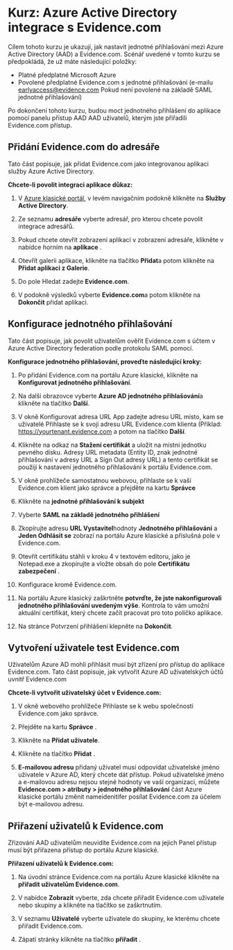 <properties
    pageTitle="Kurz: Azure Active Directory integrace s Evidence.com | Microsoft Azure"
    description="Zjistěte, jak nakonfigurovat jednotné přihlašování mezi Azure Active Directory a Evidence.com."
    services="active-directory"
    documentationCenter=""
    authors="asmalser-msft"
    manager="femila"
    editor=""/>

<tags
    ms.service="active-directory"
    ms.workload="identity"
    ms.tgt_pltfrm="na"
    ms.devlang="na"
    ms.topic="article"
    ms.date="02/23/2016"
    ms.author="asmalser"/>


# <a name="tutorial-azure-active-directory-integration-with-evidencecom"></a>Kurz: Azure Active Directory integrace s Evidence.com

Cílem tohoto kurzu je ukazují, jak nastavit jednotné přihlašování mezi Azure Active Directory (AAD) a Evidence.com. Scénář uvedené v tomto kurzu se předpokládá, že už máte následující položky:
    
* Platné předplatné Microsoft Azure
* Povolené předplatné Evidence.com s jednotné přihlašování (e-mailu earlyaccess@evidence.com Pokud není povolené na základě SAML jednotné přihlašování)

Po dokončení tohoto kurzu, budou moct jednotného přihlášení do aplikace pomocí panelu přístup AAD AAD uživatelů, kterým jste přiřadili Evidence.com přístup.

## <a name="add-evidencecom-to-your-directory"></a>Přidání Evidence.com do adresáře

Tato část popisuje, jak přidat Evidence.com jako integrovanou aplikaci služby Azure Active Directory.

**Chcete-li povolit integraci aplikace důkaz:**

1.  V [Azure klasické portál](https://manage.windowsazure.com), v levém navigačním podokně klikněte na **Služby Active Directory**.

2.  Ze seznamu **adresáře** vyberte adresář, pro kterou chcete povolit integrace adresářů.

3.  Pokud chcete otevřít zobrazení aplikací v zobrazení adresáře, klikněte v nabídce horním na **aplikace** .

4.  Otevřít galerii aplikace, klikněte na tlačítko **Přidat**a potom klikněte na **Přidat aplikaci z Galerie**.

5.  Do pole Hledat zadejte **Evidence.com**.

6.  V podokně výsledků vyberte **Evidence.com**a potom klikněte na **Dokončit** přidat aplikaci.


## <a name="configuring-single-sign-on"></a>Konfigurace jednotného přihlašování

Tato část popisuje, jak povolit uživatelům ověřit Evidence.com s účtem v Azure Active Directory federation podle protokolu SAML pomocí.

**Konfigurace jednotného přihlašování, proveďte následující kroky:**

1.  Po přidání Evidence.com na portálu Azure klasické, klikněte na **Konfigurovat jednotného přihlašování**. 
 
2.  Na další obrazovce vyberte **Azure AD jednotného přihlašování**a klikněte na tlačítko **Další**.

3.  V okně Konfigurovat adresa URL App zadejte adresu URL místo, kam se uživatelé Přihlaste se k svoji adresu URL Evidence.com klienta (Příklad: https://yourtenant.evidence.com a potom na tlačítko **Další**. 

4.  Klikněte na odkaz na **Stažení certifikát** a uložit na místní jednotku pevného disku. Adresy URL metadata (Entity ID, znak jednotné přihlašování v adresy URL a Sign Out adresy URL) a tento certifikát se použijí k nastavení jednotného přihlašování k portálu Evidence.com. 

5.  V okně prohlížeče samostatnou webovou, přihlaste se k vaší Evidence.com klient jako správce a přejděte na kartu **Správce**
      
6.  Klikněte na **jednotné přihlašování k subjekt**
 
7.  Vyberte **SAML na základě jednotného přihlášení**
 
8.  Zkopírujte adresu **URL Vystavitel**hodnoty **Jednotného přihlašování** a **Jeden Odhlásit se** zobrazí na portálu Azure klasické a příslušná pole v Evidence.com.

9.  Otevřít certifikátu stáhli v kroku 4 v textovém editoru, jako je Notepad.exe a zkopírujte a vložte obsah do pole **Certifikátu zabezpečení** . 

10. Konfigurace kromě Evidence.com.
 
11. Na portálu Azure klasický zaškrtněte **potvrďte, že jste nakonfigurovali jednotného přihlašování uvedeným výše**. Kontrola to vám umožní aktuální certifikát, který chcete začít pracovat pro toto políčko aplikace.
 
12. Na stránce Potvrzení přihlášení klepněte na **Dokončit**.  


## <a name="creating-an-evidencecom-test-user"></a>Vytvoření uživatele test Evidence.com

Uživatelům Azure AD mohli přihlásit musí být zřízení pro přístup do aplikace Evidence.com. Tato část popisuje, jak vytvořit Azure AD uživatelských účtů uvnitř Evidence.com

**Chcete-li vytvořit uživatelský účet v Evidence.com:**

1.  V okně webového prohlížeče Přihlaste se k webu společnosti Evidence.com jako správce.

2.  Přejděte na kartu **Správce** .

3.  Klikněte na **Přidat uživatele**.

4.  Klikněte na tlačítko **Přidat** .

5.  **E-mailovou adresu** přidaný uživatel musí odpovídat uživatelské jméno uživatele v Azure AD, který chcete dát přístup. Pokud uživatelské jméno a e-mailovou adresu nejsou stejné hodnoty ve vaší organizaci, můžete **Evidence.com > atributy > jednotného přihlašování** část Azure klasické portálu změnit nameidenitifer posílat Evidence.com za účelem být e-mailovou adresu.


## <a name="assigning-users-to-evidencecom"></a>Přiřazení uživatelů k Evidence.com

Zřizování AAD uživatelům neuvidíte Evidence.com na jejich Panel přístup musí být přiřazena přístup do portálu Azure klasické.

**Přiřazení uživatelů k Evidence.com:**

1.  Na úvodní stránce Evidence.com na portálu Azure klasické klikněte na **přiřadit uživatelům Evidence.com**.
 
2.  V nabídce **Zobrazit** vyberte, zda chcete přiřadit Evidence.com uživatele nebo skupiny a klikněte na tlačítko se zaškrtnutím.
 
3.  V seznamu **Uživatelé** vyberte uživatele do skupiny, ke kterému chcete přiřadit Evidence.com.
 
4.  Zápatí stránky klikněte na tlačítko **přiřadit** .

